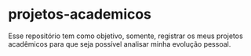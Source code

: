 # projetos-academicos
Esse repositório tem como objetivo, somente, registrar os meus projetos acadêmicos para que seja possível analisar minha evolução pessoal. 
